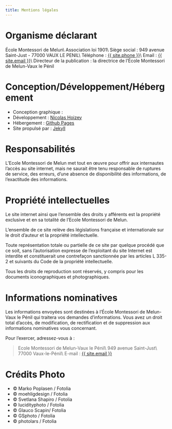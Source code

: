 ```yaml
---
title: Mentions légales
---
```


# Organisme déclarant

École Montessori de Melun\\
Association loi 1901\\
Siège social : 949 avenue Saint-Just - 77000 VAUX LE PENIL\\
Téléphone : <a href="tel:{{ site.phone }}">{{ site.phone }}</a>\\
Email : <a href="mailto:{{ site.email }}">{{ site.email }}</a>\\
Directeur de la publication : la directrice de l’École Montessori de Melun-Vaux le Pénil

# Conception/Développement/Hébergement

- Conception graphique :
- Développement : [Nicolas Hoizey](https://nicolas-hoizey.com/)
- Hébergement : [Github Pages](https://pages.github.com/)
- Site propulsé par : [Jekyll](http://jekyllrb.com/)

# Responsabilités

L’Ecole Montessori de Melun met tout en œuvre pour offrir aux internautes l’accès au site internet, mais ne saurait être tenu responsable de ruptures de service, des erreurs, d’une absence de disponibilité des informations, de l’exactitude des informations.

# Propriété intellectuelles

Le site internet ainsi que l’ensemble des droits y afférents est la propriété exclusive et en sa totalité de l’Ecole Montessori de Melun.

L’ensemble de ce site relève des législations française et internationale sur le droit d’auteur et la propriété intellectuelle.

Toute représentation totale ou partielle de ce site par quelque procédé que ce soit, sans l’autorisation expresse de l’exploitant du site Internet est interdite et constituerait une contrefaçon sanctionnée par les articles L 335-2 et suivants du Code de la propriété intellectuelle.

Tous les droits de reproduction sont réservés, y compris pour les documents iconographiques et photographiques.

# Informations nominatives

Les informations envoyées sont destinées à l’École Montessori de Melun-Vaux le Pénil qui traitera vos demandes d’informations. Vous avez un droit total d’accès, de modification, de rectification et de suppression aux informations nominatives vous concernant.

Pour l’exercer, adressez-vous à :
> Ecole Montessori de Melun-Vaux le Pénil\\
> 949 avenue Saint-Just\\
> 77000 Vaux-le-Pénil\\
> E-mail : <a href="mailto:{{ site.email }}">{{ site.email }}</a>

# Crédits Photo

- © Marko Poplasen / Fotolia
- © moehligdesign / Fotolia
- © Svetlana Shapiro / Fotolia
- © lucidityphoto / Fotolia
- © Glauco Scapin/ Fotolia
- © GSphoto / Fotolia
- © photolars / Fotolia

